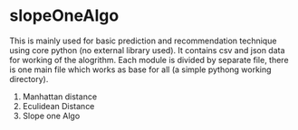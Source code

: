 # slopeOneAlgo

This is mainly used for basic prediction and recommendation technique using core python (no external library used). It contains csv and json data
for working of the alogrithm. Each module is divided by separate file, there is one main file which works as base for all (a simple pythong working directory).

1. Manhattan distance
2. Eculidean Distance
3. Slope one Algo
